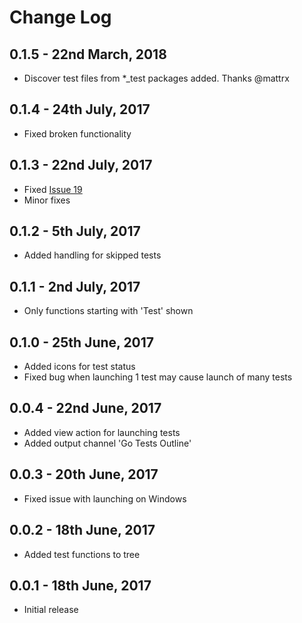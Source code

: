 # Change Log

## 0.1.5 - 22nd March, 2018

- Discover test files from *_test packages added. Thanks @mattrx

## 0.1.4 - 24th July, 2017

- Fixed broken functionality

## 0.1.3 - 22nd July, 2017

- Fixed [Issue 19](https://github.com/rpeshkov/vscode-go-tests-outline/issues/19)
- Minor fixes

## 0.1.2 - 5th July, 2017

- Added handling for skipped tests

## 0.1.1 - 2nd July, 2017

- Only functions starting with 'Test' shown

## 0.1.0 - 25th June, 2017

- Added icons for test status
- Fixed bug when launching 1 test may cause launch of many tests

## 0.0.4 - 22nd June, 2017

- Added view action for launching tests
- Added output channel 'Go Tests Outline'

## 0.0.3 - 20th June, 2017

- Fixed issue with launching on Windows

## 0.0.2 - 18th June, 2017

- Added test functions to tree

## 0.0.1 - 18th June, 2017

- Initial release
